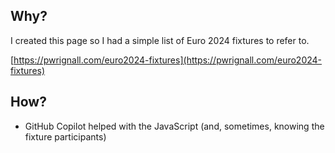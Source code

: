 ## Why?

I created this page so I had a simple list of Euro 2024 fixtures to refer to.

[https://pwrignall.com/euro2024-fixtures](https://pwrignall.com/euro2024-fixtures)

## How?

- GitHub Copilot helped with the JavaScript (and, sometimes, knowing the fixture participants)
